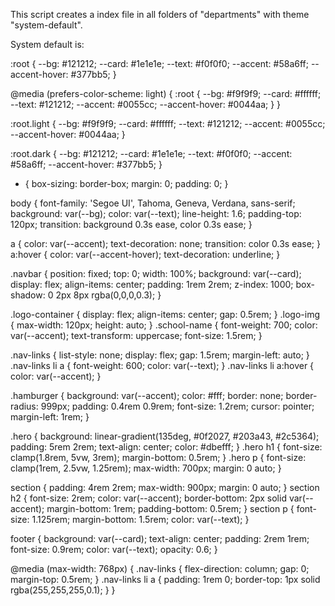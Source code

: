This script creates a index file in all folders of "departments" with theme "system-default".




System default is:





:root {
--bg: #121212;
--card: #1e1e1e;
--text: #f0f0f0;
--accent: #58a6ff;
--accent-hover: #377bb5;
}

@media (prefers-color-scheme: light) {
:root {
--bg: #f9f9f9;
--card: #ffffff;
--text: #121212;
--accent: #0055cc;
--accent-hover: #0044aa;
}
}

:root.light {
--bg: #f9f9f9;
--card: #ffffff;
--text: #121212;
--accent: #0055cc;
--accent-hover: #0044aa;
}

:root.dark {
--bg: #121212;
--card: #1e1e1e;
--text: #f0f0f0;
--accent: #58a6ff;
--accent-hover: #377bb5;
}

* { box-sizing: border-box; margin: 0; padding: 0; }

body {
font-family: 'Segoe UI', Tahoma, Geneva, Verdana, sans-serif;
background: var(--bg);
color: var(--text);
line-height: 1.6;
padding-top: 120px;
transition: background 0.3s ease, color 0.3s ease;
}

a { color: var(--accent); text-decoration: none; transition: color 0.3s ease; }
a:hover { color: var(--accent-hover); text-decoration: underline; }

.navbar {
position: fixed;
top: 0;
width: 100%;
background: var(--card);
display: flex;
align-items: center;
padding: 1rem 2rem;
z-index: 1000;
box-shadow: 0 2px 8px rgba(0,0,0,0.3);
}

.logo-container { display: flex; align-items: center; gap: 0.5rem; }
.logo-img { max-width: 120px; height: auto; }
.school-name { font-weight: 700; color: var(--accent); text-transform: uppercase; font-size: 1.5rem; }

.nav-links {
list-style: none;
display: flex;
gap: 1.5rem;
margin-left: auto;
}
.nav-links li a { font-weight: 600; color: var(--text); }
.nav-links li a:hover { color: var(--accent); }

.hamburger {
background: var(--accent);
color: #fff;
border: none;
border-radius: 999px;
padding: 0.4rem 0.9rem;
font-size: 1.2rem;
cursor: pointer;
margin-left: 1rem;
}

.hero {
background: linear-gradient(135deg, #0f2027, #203a43, #2c5364);
padding: 5rem 2rem;
text-align: center;
color: #dbefff;
}
.hero h1 { font-size: clamp(1.8rem, 5vw, 3rem); margin-bottom: 0.5rem; }
.hero p { font-size: clamp(1rem, 2.5vw, 1.25rem); max-width: 700px; margin: 0 auto; }

section { padding: 4rem 2rem; max-width: 900px; margin: 0 auto; }
section h2 { font-size: 2rem; color: var(--accent); border-bottom: 2px solid var(--accent); margin-bottom: 1rem; padding-bottom: 0.5rem; }
section p { font-size: 1.125rem; margin-bottom: 1.5rem; color: var(--text); }

footer { background: var(--card); text-align: center; padding: 2rem 1rem; font-size: 0.9rem; color: var(--text); opacity: 0.6; }

@media (max-width: 768px) {
.nav-links { flex-direction: column; gap: 0; margin-top: 0.5rem; }
.nav-links li a { padding: 1rem 0; border-top: 1px solid rgba(255,255,255,0.1); }
}

